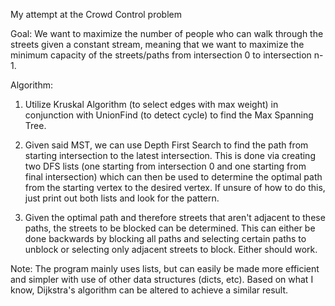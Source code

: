 My attempt at the Crowd Control problem

Goal: We want to maximize the number of people who can walk through the streets given a constant stream, meaning that we want to maximize the minimum capacity of the streets/paths from intersection 0 to intersection n-1.

Algorithm: 

1) Utilize Kruskal Algorithm (to select edges with max weight) in conjunction with UnionFind (to detect cycle) to find the Max Spanning Tree. 

2) Given said MST, we can use Depth First Search to find the path from starting intersection to the latest intersection. This is done via creating two DFS lists (one starting from intersection 0 and one starting from final intersection) which can then be used to determine the optimal path from the starting vertex to the desired vertex. If unsure of how to do this, just print out both lists and look for the pattern.

3) Given the optimal path and therefore streets that aren't adjacent to these paths, the streets to be blocked can be determined. This can either be done backwards by blocking all paths and selecting certain paths to unblock or selecting only adjacent streets to block. Either should work.

Note: The program mainly uses lists, but can easily be made more efficient and simpler with use of other data structures (dicts, etc). Based on what I know, Dijkstra's algorithm can be altered to achieve a similar result.
